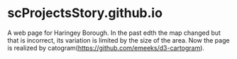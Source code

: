 # scProjectsStory.github.io
A web page for Haringey Borough. In the past edth the map changed but that is incorrect, its variation is limited by the size of the area. Now the page is realized by catogram(https://github.com/emeeks/d3-cartogram).
